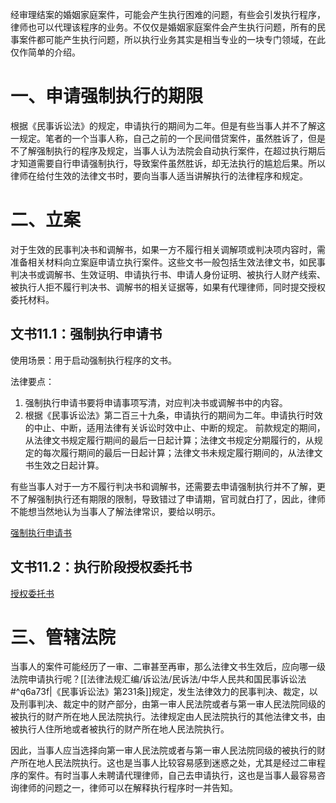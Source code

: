 经审理结案的婚姻家庭案件，可能会产生执行困难的问题，有些会引发执行程序，律师也可以代理该程序的业务。不仅仅是婚姻家庭案件会产生执行问题，所有的民事案件都可能产生执行问题，所以执行业务其实是相当专业的一块专门领域，在此仅作简单的介绍。
# 一、申请强制执行的期限
根据《民事诉讼法》的规定，申请执行的期间为二年。但是有些当事人并不了解这一规定。笔者的一个当事人称，自己之前的一个民间借贷案件，虽然胜诉了，但是不了解强制执行的程序及规定，当事人认为法院会自动执行案件，在超过执行期后才知道需要自行申请强制执行，导致案件虽然胜诉，却无法执行的尴尬后果。所以律师在给付生效的法律文书时，要向当事人适当讲解执行的法律程序和规定。
# 二、立案
对于生效的民事判决书和调解书，如果一方不履行相关调解项或判决项内容时，需准备相关材料向立案庭申请立执行案件。这些文书一般包括生效法律文书，如民事判决书或调解书、生效证明、申请执行书、申请人身份证明、被执行人财产线索、被执行人拒不履行判决书、调解书的相关证据等，如果有代理律师，同时提交授权委托材料。
## 文书11.1：强制执行申请书
使用场景：用于启动强制执行程序的文书。

法律要点：
1. 强制执行申请书要将申请事项写清，对应判决书或调解书中的内容。
2. 根据《民事诉讼法》第二百三十九条，申请执行的期间为二年。申请执行时效的中止、中断，适用法律有关诉讼时效中止、中断的规定。
	前款规定的期间，从法律文书规定履行期间的最后一日起计算；法律文书规定分期履行的，从规定的每次履行期间的最后一日起计算；法律文书未规定履行期间的，从法律文书生效之日起计算。

有些当事人对于一方不履行判决书和调解书，还需要去申请强制执行并不了解，更不了解强制执行还有期限的限制，导致错过了申请期，官司就白打了，因此，律师不能想当然地认为当事人了解法律常识，要给以明示。

[强制执行申请书](bookxnotepro://opennote/?nb={59e30ec7-68e5-448c-babe-21ec56617c39}&book=5c5f23084f0208d9977bfc62fadbc6b9&page=386&x=168&y=88&id=9&uuid=0195f381f30b36d688f1b665855f6923)
## 文书11.2：执行阶段授权委托书
[授权委托书](bookxnotepro://opennote/?nb={59e30ec7-68e5-448c-babe-21ec56617c39}&book=5c5f23084f0208d9977bfc62fadbc6b9&page=387&x=202&y=166&id=10&uuid=b7f7d4879916fd34abb1678ba6e7ff2e)
# 三、管辖法院
当事人的案件可能经历了一审、二审甚至再审，那么法律文书生效后，应向哪一级法院申请执行呢？[[法律法规汇编/诉讼法/民诉法/中华人民共和国民事诉讼法#^q6a73f|《民事诉讼法》第231条]]规定，发生法律效力的民事判决、裁定，以及刑事判决、裁定中的财产部分，由第一审人民法院或者与第一审人民法院同级的被执行的财产所在地人民法院执行。法律规定由人民法院执行的其他法律文书，由被执行人住所地或者被执行的财产所在地人民法院执行。

因此，当事人应当选择向第一审人民法院或者与第一审人民法院同级的被执行的财产所在地人民法院执行。这也是当事人比较容易感到迷惑之处，尤其是经过二审程序的案件。有时当事人未聘请代理律师，自己去申请执行，这也是当事人最容易咨询律师的问题之一，律师可以在解释执行程序时一并告知。